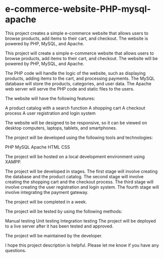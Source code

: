 # e-commerce-website-PHP-mysql-apache
This project creates a simple e-commerce website that allows users to browse products, add items to their cart, and checkout. The website is powered by PHP, MySQL, and Apache.

This project will create a simple e-commerce website that allows users to browse products, add items to their cart, and checkout. The website will be powered by PHP, MySQL, and Apache.

The PHP code will handle the logic of the website, such as displaying products, adding items to the cart, and processing payments. The MySQL database will store the products, categories, and user data. The Apache web server will serve the PHP code and static files to the users.

The website will have the following features:

A product catalog with a search function
A shopping cart
A checkout process
A user registration and login system

The website will be designed to be responsive, so it can be viewed on desktop computers, laptops, tablets, and smartphones.

The project will be developed using the following tools and technologies:

PHP
MySQL
Apache
HTML
CSS

The project will be hosted on a local development environment using XAMPP.

The project will be developed in stages. The first stage will involve creating the database and the product catalog. The second stage will involve creating the shopping cart and the checkout process. The third stage will involve creating the user registration and login system. The fourth stage will involve integrating the payment gateway.

The project will be completed in a week.

The project will be tested by using the following methods:

Manual testing
Unit testing
Integration testing
The project will be deployed to a live server after it has been tested and approved.

The project will be maintained by the developer.

I hope this project description is helpful. Please let me know if you have any questions.
